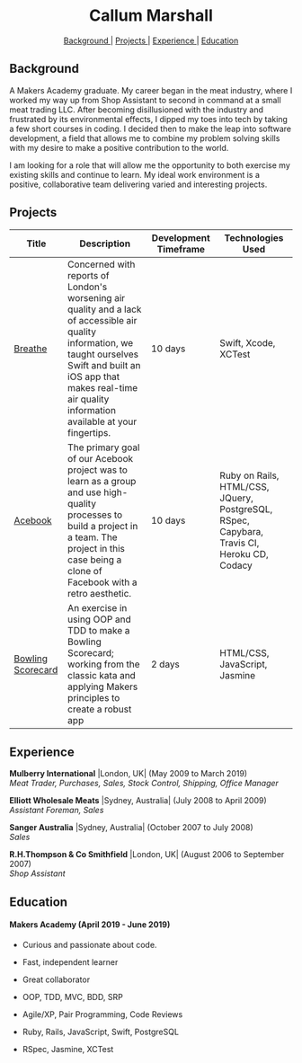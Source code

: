 <h1 align="center">Callum Marshall</h1>

<div align="center">

[Background ](#background) |
[Projects ](#projects) |
[Experience ](#experience) |
[Education ](#education)

</div>

## Background

A Makers Academy graduate. My career began in the meat industry, where I worked my way up from Shop Assistant to second in command at a small meat trading LLC. After becoming disillusioned with the industry and frustrated by its environmental effects, I dipped my toes into tech by taking a few short courses in coding. I decided then to make the leap into software development, a field that allows me to combine my problem solving skills with my desire to make a positive contribution to the world.

I am looking for a role that will allow me the opportunity to both exercise my existing skills and continue to learn. My ideal work environment is a positive, collaborative team delivering varied and interesting projects.  

## Projects

| Title | Description | Development Timeframe | Technologies Used |
|--|--|--|--|
| [Breathe](https://github.com/callum-marshall/Breathe) | Concerned with reports of London's worsening air quality and a lack of accessible air quality information, we taught ourselves Swift and built an iOS app that makes real-time air quality information available at your fingertips. | 10 days | Swift, Xcode, XCTest |
| [Acebook](https://github.com/callum-marshall/acebook-FiveGuys) | The primary goal of our Acebook project was to learn as a group and use high-quality processes to build a project in a team. The project in this case being a clone of Facebook with a retro aesthetic. | 10 days | Ruby on Rails, HTML/CSS, JQuery, PostgreSQL, RSpec, Capybara, Travis CI, Heroku CD, Codacy |
| [Bowling Scorecard](https://github.com/callum-marshall/bowling-challenge) | An exercise in using OOP and TDD to make a Bowling Scorecard; working from the classic kata and applying Makers principles to create a robust app | 2 days |HTML/CSS, JavaScript, Jasmine |

## Experience

**Mulberry International** |London, UK| (May 2009 to March 2019)    
*Meat Trader, Purchases, Sales, Stock Control, Shipping, Office Manager*

**Elliott Wholesale Meats** |Sydney, Australia| (July 2008 to April 2009)   
*Assistant Foreman, Sales*  

**Sanger Australia** |Sydney, Australia| (October 2007 to July 2008)   
*Sales*  

**R.H.Thompson & Co Smithfield** |London, UK| (August 2006 to September 2007)   
*Shop Assistant*  


## Education

#### Makers Academy (April 2019 - June 2019)

- Curious and passionate about code.
- Fast, independent learner
- Great collaborator

- OOP, TDD, MVC, BDD, SRP
- Agile/XP, Pair Programming, Code Reviews
- Ruby, Rails, JavaScript, Swift, PostgreSQL
- RSpec, Jasmine, XCTest
